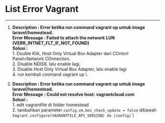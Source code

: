# List Error Vagrant
--------------------------------------------

1.  **Description : Error ketika run command vagrant up untuk image laravel/homestead.**\
    **Error Message : Failed to attach the network LUN (VERR_INTNET_FLT_IF_NOT_FOUND)**\
    **Solusi :**\
        1. Double Klik, Host Only Virtual Box Adapter dari COntorl Panel>Network COnnection.\
        2. Disable NDIS6, lalu enable lagi,\
        3. Disable Host Only Virtual Box Adapter, lalu enable lagi \
        4. run kembali coomand vagrant up \

2.  **Description : Error ketika run command vagrant up untuk image laravel/homestead.**\
    **Error Message : Could not resolve host: vagrantcloud.com**\
    **Solusi :**\
        1. edit vagrantfile di folder homestead \
        2. tambahkan parameter `config.vm.box_check_update = false` dibawah `Vagrant.configure(VAGRANTFILE_API_VERSION) do |config|` \